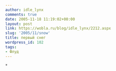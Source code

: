 ```yaml
---
author: idle_lynx
comments: true
date: 2005-11-18 11:19:02+00:00
layout: post
link: https://wobla.ru/blog/idle_lynx/2212.aspx
slug: '2005/11/snow'
title: первый снег
wordpress_id: 102
tags:
- Флуд
---
```


`*`
